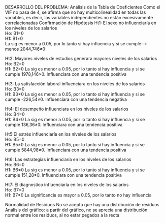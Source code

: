 DESARROLLO DEL PROBLEMA: 
Análisis de la Tabla de Coeficientes 
Como el VIF no pasa de 4, se afirma que no hay multicolinealidad en todas las variables, es decir, las variables independientes no están excesivamente correlacionadas
Confirmación de Hipótesis 
Ht1: El sexo no influenciaría en los niveles de los salarios	 
Ho: B1=0	 	 	 	 	 
H1: B1≠0            
 La sig es menor a 0.05, por lo tanto si hay influencia y si se cumple--> menos 2044,746≠0	 	 	 	 	 
					
Ht2: Mayores niveles de estudios generara mayores  niveles de los salarios
Ho: B2=0	 	 	 	 	 
H1: B2>0
La sig es menor a 0.05, por lo tanto si hay influencia y si se cumple 1978,146>0. Influenciara con una tendencia positiva	 	 	 	 	 
					
Ht3: La satisfacción laboral influenciara en los niveles de los salarios	 
Ho: B3=0	 	 	 	 	 
H1: B3≠0
La sig es menor a 0.05, por lo tanto si hay influencia y si se cumple -226,54≠0. Influenciara con una tendencia negativa	 	 	 	 	 
					
Ht4: El desempeño influenciara en los niveles de los salarios	 
Ho: B4=0	 	 	 	 	 
H1: B4≠0
La sig es menor a 0.05, por lo tanto si hay influencia y si se cumple 136,36≠0. Influenciara con una tendencia positiva	 	 	 	 	 
					
Ht5:El  estrés influenciaría en los niveles de los salarios	 	 
Ho: B5=0	 	 	 	 	 
H1: B5≠0
La sig es menor a 0.05, por lo tanto si hay influencia y si se cumple 5844,98≠0. Influenciara con una tendencia positiva	 	 	 	 	 
					
Ht6: Las estrategias  influenciaría en los niveles de los salarios	 
Ho: B6=0	 	 	 	 	 
H1: B6≠0
La sig es menor a 0.05, por lo tanto si hay influencia y si se cumple 151,28≠0. Influenciara con una tendencia positiva	 	 	 	 	 
					
Ht7: El diagnostico  influenciaría en los niveles de los salarios	 
Ho: B7=0	 	 	 	 	 
H1: B7≠0
La significancia es mayor a 0.05, por lo tanto no hay influencia	 	 	 	 	 


Normalidad de Residuos
No se acepta que hay una distribución de residuos
Análisis del gráfico: a partir del gráfico, no se aprecia una distribución normal entre los residuos, al no estar pegados a la recta.

 
